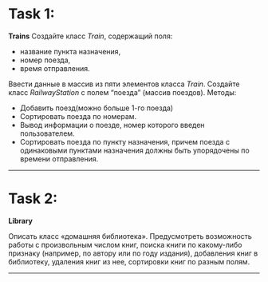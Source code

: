 # Task 1:
**Trains**
Создайте класс *Train*, содержащий поля:
-   название пункта назначения,
-   номер поезда,
-   время отправления.

Ввести данные в массив из пяти элементов класса *Train*.
Создайте класс *RailwayStation* с полем “поезда” (массив поездов). 
Методы:
-   Добавить поезд(можно больше 1-го поезда)
-   Сортировать поезда по номерам.
-   Вывод информации о поезде, номер которого введен пользователем.
-   Сортировать поезда по пункту назначения, причем поезда с одинаковыми пунктами назначения должны быть упорядочены по времени отправления.
_________________________
# Task 2:
**Library**

Описать класс «домашняя библиотека». Предусмотреть возможность работы с произвольным числом книг, поиска книги по какому-либо признаку (например, по автору или по году издания), добавления книг в библиотеку, удаления книг из нее, сортировки книг по разным полям.

_________________________
